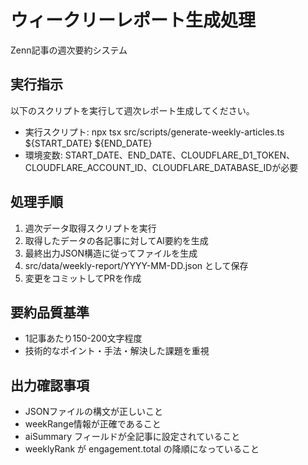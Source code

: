 # ウィークリーレポート生成処理

Zenn記事の週次要約システム

## 実行指示
以下のスクリプトを実行して週次レポート生成してください。
- 実行スクリプト: npx tsx src/scripts/generate-weekly-articles.ts ${START_DATE} ${END_DATE}
- 環境変数: START_DATE、END_DATE、CLOUDFLARE_D1_TOKEN、CLOUDFLARE_ACCOUNT_ID、CLOUDFLARE_DATABASE_IDが必要

## 処理手順
1. 週次データ取得スクリプトを実行
2. 取得したデータの各記事に対してAI要約を生成
3. 最終出力JSON構造に従ってファイルを生成
4. src/data/weekly-report/YYYY-MM-DD.json として保存
5. 変更をコミットしてPRを作成

## 要約品質基準
- 1記事あたり150-200文字程度
- 技術的なポイント・手法・解決した課題を重視

## 出力確認事項
- JSONファイルの構文が正しいこと
- weekRange情報が正確であること
- aiSummary フィールドが全記事に設定されていること
- weeklyRank が engagement.total の降順になっていること